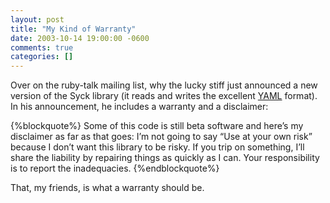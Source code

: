 ```yaml
---
layout: post
title: "My Kind of Warranty"
date: 2003-10-14 19:00:00 -0600
comments: true
categories: []
---
```


Over on the ruby-talk mailing list, why the lucky stiff just announced
a new version of the Syck library (it reads and writes the
excellent <a href="http://www.yaml.org/">YAML</a> format). In his
announcement, he includes a warranty and a disclaimer:

{%blockquote%}
Some of this code is still beta software and here’s my disclaimer as
far as that goes: I’m not going to say “Use at your own risk” because
I don’t want this library to be risky. If you trip on something, I’ll
share the liability by repairing things as quickly as I can. Your
responsibility is to report the inadequacies.
{%endblockquote%}

That, my friends, is what a warranty should be.

